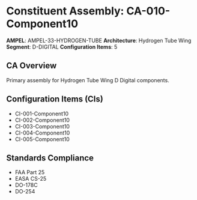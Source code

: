 # Constituent Assembly: CA-010-Component10

**AMPEL**: AMPEL-33-HYDROGEN-TUBE
**Architecture**: Hydrogen Tube Wing
**Segment**: D-DIGITAL
**Configuration Items**: 5

## CA Overview
Primary assembly for Hydrogen Tube Wing D Digital components.

## Configuration Items (CIs)
- CI-001-Component10
- CI-002-Component10
- CI-003-Component10
- CI-004-Component10
- CI-005-Component10

## Standards Compliance
- FAA Part 25
- EASA CS-25
- DO-178C
- DO-254
